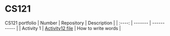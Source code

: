 # CS121
CS121 portfolio
| Number | Repository | Description |
| :----: | ------- | ----------- |
| Activity 1 | [Activity12 file]() | How to write words |

